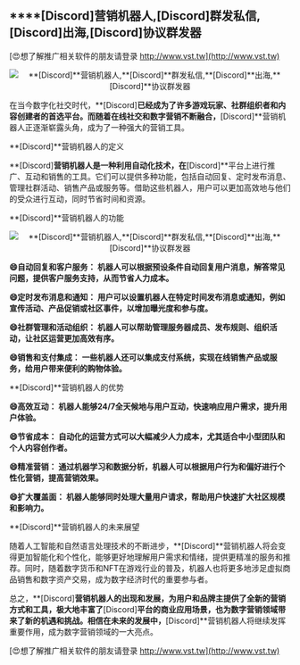 ## ****[Discord]**营销机器人,**[Discord]**群发私信,**[Discord]**出海,**[Discord]**协议群发器**

[😍想了解推广相关软件的朋友请登录 http://www.vst.tw](http://www.vst.tw)

 <center><img src="https://vst.tw/MP4/tuiguang/png/4.png" alt="**[Discord]**营销机器人,**[Discord]**群发私信,**[Discord]**出海,**[Discord]**协议群发器"></center>

在当今数字化社交时代，**[Discord]**已经成为了许多游戏玩家、社群组织者和内容创建者的首选平台。而随着在线社交和数字营销不断融合，**[Discord]**营销机器人正逐渐崭露头角，成为了一种强大的营销工具。

**[Discord]**营销机器人的定义

**[Discord]**营销机器人是一种利用自动化技术，在**[Discord]**平台上进行推广、互动和销售的工具。它们可以提供多种功能，包括自动回复、定时发布消息、管理社群活动、销售产品或服务等。借助这些机器人，用户可以更加高效地与他们的受众进行互动，同时节省时间和资源。

**[Discord]**营销机器人的功能

 <center><img src="https://vst.tw/MP4/tuiguang/png/0.png" alt="**[Discord]**营销机器人,**[Discord]**群发私信,**[Discord]**出海,**[Discord]**协议群发器"></center>

**😄自动回复和客户服务： 机器人可以根据预设条件自动回复用户消息，解答常见问题，提供客户服务支持，从而节省人力成本。**

**😄定时发布消息和通知： 用户可以设置机器人在特定时间发布消息或通知，例如宣传活动、产品促销或社区事件，以增加曝光度和参与度。**

**😄社群管理和活动组织： 机器人可以帮助管理服务器成员、发布规则、组织活动，让社区运营更加高效有序。**

**😄销售和支付集成： 一些机器人还可以集成支付系统，实现在线销售产品或服务，给用户带来便利的购物体验。**

**[Discord]**营销机器人的优势

**😄高效互动： 机器人能够24/7全天候地与用户互动，快速响应用户需求，提升用户体验。**

**😄节省成本： 自动化的运营方式可以大幅减少人力成本，尤其适合中小型团队和个人内容创作者。**

**😄精准营销： 通过机器学习和数据分析，机器人可以根据用户行为和偏好进行个性化营销，提高营销效果。**

**😄扩大覆盖面： 机器人能够同时处理大量用户请求，帮助用户快速扩大社区规模和影响力。**

**[Discord]**营销机器人的未来展望

随着人工智能和自然语言处理技术的不断进步，**[Discord]**营销机器人将会变得更加智能化和个性化，能够更好地理解用户需求和情绪，提供更精准的服务和推荐。同时，随着数字货币和NFT在游戏行业的普及，机器人也将更多地涉足虚拟商品销售和数字资产交易，成为数字经济时代的重要参与者。

总之，**[Discord]**营销机器人的出现和发展，为用户和品牌主提供了全新的营销方式和工具，极大地丰富了**[Discord]**平台的商业应用场景，也为数字营销领域带来了新的机遇和挑战。相信在未来的发展中，**[Discord]**营销机器人将继续发挥重要作用，成为数字营销领域的一大亮点。

[😍想了解推广相关软件的朋友请登录 http://www.vst.tw](http://www.vst.tw)



